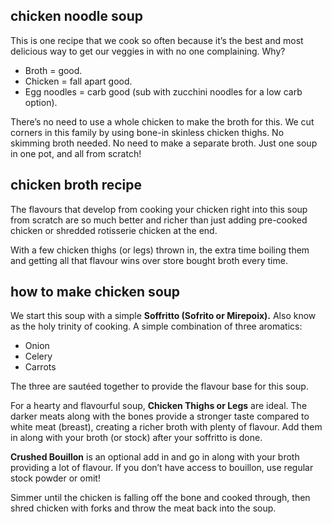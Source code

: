 ## chicken noodle soup

This is one recipe that we cook so often because it’s the best and most delicious way to get our veggies in with no one complaining. Why?

- Broth = good.
- Chicken = fall apart good.
- Egg noodles = carb good (sub with zucchini noodles for a low carb option).

There’s no need to use a whole chicken to make the broth for this. We cut corners in this family by using bone-in skinless chicken thighs. No skimming broth needed. No need to make a separate broth. Just one soup in one pot, and all from scratch!

## chicken broth recipe

The flavours that develop from cooking your chicken right into this soup from scratch are so much better and richer than just adding pre-cooked chicken or shredded rotisserie chicken at the end.

With a few chicken thighs (or legs) thrown in, the extra time boiling them and getting all that flavour wins over store bought broth every time.

## how to make chicken soup

We start this soup with a simple **Soffritto (Sofrito or Mirepoix).** Also know as the holy trinity of cooking. A simple combination of three aromatics:

- Onion
- Celery
- Carrots

The three are sautéed together to provide the flavour base for this soup.

For a hearty and flavourful soup, **Chicken Thighs or Legs** are ideal. The darker meats along with the bones provide a stronger taste compared to white meat (breast), creating a richer broth with plenty of flavour. Add them in along with your broth (or stock) after your soffritto is done.

**Crushed Bouillon** is an optional add in and go in along with your broth providing a lot of flavour. If you don’t have access to bouillon, use regular stock powder or omit!



Simmer until the chicken is falling off the bone and cooked through, then shred chicken with forks and throw the meat back into the soup.